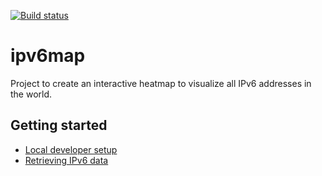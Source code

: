 [![Build status][master-build-image]][travis]

# ipv6map

Project to create an interactive heatmap to visualize all IPv6 addresses in
the world.

## Getting started

* [Local developer setup](docs/developers/setup.md)
* [Retrieving IPv6 data](docs/developers/data.md)

[travis]: https://travis-ci.org/rlmuraya/ipv6map
[master-build-image]: https://api.travis-ci.org/rlmuraya/ipv6map.png?branch=master
